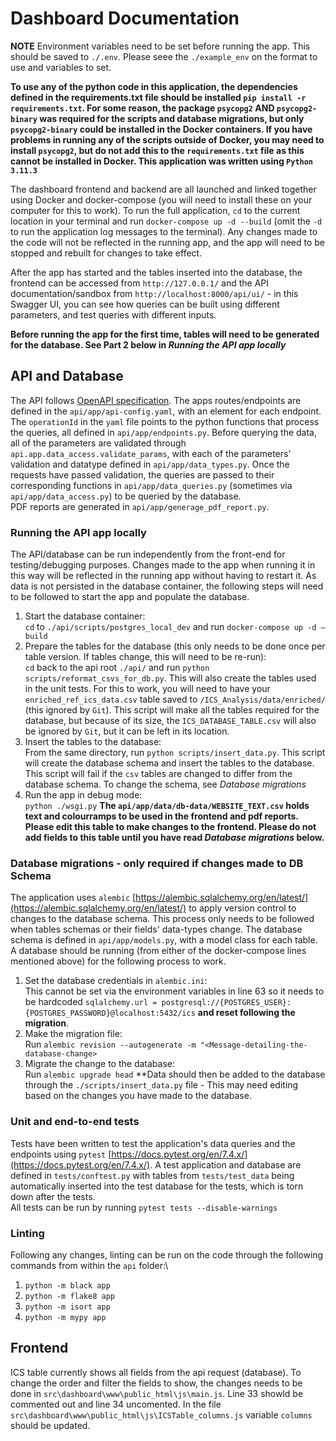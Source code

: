 # Dashboard Documentation

**NOTE** Environment variables need to be set before running the app. This should be saved to `./.env`. Please seee the `./example_env` on the format to use and variables to set.

**To use any of the python code in this application, the dependencies defined in the requirements.txt file should be installed `pip install -r requirements.txt`. For some reason, the package `psycopg2` AND `psycopg2-binary` was required for the scripts and database migrations, but only `psycopg2-binary` could be installed in the Docker containers. If you have problems in running any of the scripts outside of Docker, you may need to install `psycopg2`, but do not add this to the `requirements.txt` file as this cannot be installed in Docker. This application was written using `Python 3.11.3`**

The dashboard frontend and backend are all launched and linked together using Docker and docker-compose (you will need to install these on your computer for this to work). To run the full application, `cd` to the current location in your terminal and run `docker-compose up -d --build` (omit the `-d` to run the application log messages to the terminal). Any changes made to the code will not be reflected in the running app, and the app will need to be stopped and rebuilt for changes to take effect. 

After the app has started and the tables inserted into the database, the frontend can be accessed from `http://127.0.0.1/` and the API documentation/sandbox from `http://localhost:8000/api/ui/` - in this Swagger UI, you can see how queries can be built using different parameters, and test queries with different inputs.

**Before running the app for the first time, tables will need to be generated for the database. See Part 2 below in *Running the API app locally***

## API and Database
The API follows [OpenAPI specification](https://www.openapis.org/). The apps routes/endpoints are defined in the `api/app/api-config.yaml`, with an element for each endpoint. The `operationId` in the `yaml` file points to the python functions that process the queries, all defined in `api/app/endpoints.py`. Before querying the data, all of the parameters are validated through `api.app.data_access.validate_params`, with each of the parameters' validation and datatype defined in `api/app/data_types.py`. Once the requests have passed validation, the queries are passed to their corresponding functions in `api/app/data_queries.py` (sometimes via `api/app/data_access.py`) to be queried by the database.\
PDF reports are generated in `api/app/generage_pdf_report.py`.

### Running the API app locally
The API/database can be run independently from the front-end for testing/debugging purposes. Changes made to the app when running it in this way will be reflected in the running app without having to restart it. As data is not persisted in the database container, the following steps will need to be followed to start the app and populate the database.
1. Start the database container:\
`cd` to `./api/scripts/postgres_local_dev` and run `docker-compose up -d –build`
2. Prepare the tables for the database (this only needs to be done once per table version. If tables change, this will need to be re-run):\
`cd` back to the api root `./api/` and run `python scripts/reformat_csvs_for_db.py`. This will also create the tables used in the unit tests. For this to work, you will need to have your `enriched_ref_ics_data.csv` table saved to `/ICS_Analysis/data/enriched/` (this ignored by `Git`). This script will make all the tables required for the database, but because of its size, the `ICS_DATABASE_TABLE.csv` will also be ignored by `Git`, but it can be left in its location. 
3. Insert the tables to the database:\
From the same directory, run `python scripts/insert_data.py`. This script will create the database schema and insert the tables to the database. This script will fail if the `csv` tables are changed to differ from the database schema. To change the schema, see *Database migrations*
4. Run the app in debug mode:\
`python ./wsgi.py`
**The `api/app/data/db-data/WEBSITE_TEXT.csv` holds text and colourramps to be used in the frontend and pdf reports. Please edit this table to make changes to the frontend. Please do not add fields to this table until you have read *Database migrations* below.**

### Database migrations - only required if changes made to DB Schema
The application uses `alembic` [https://alembic.sqlalchemy.org/en/latest/](https://alembic.sqlalchemy.org/en/latest/) to apply version control to changes to the database schema. This process only needs to be followed when tables schemas or their fields' data-types change. The database schema is defined in `api/app/models.py`, with a model class for each table. A database should be running (from either of the docker-compose lines mentioned above) for the following process to work.
1. Set the database credentials in `alembic.ini`:\
This cannot be set via the environment variables in line 63 so it needs to be hardcoded `sqlalchemy.url = postgresql://{POSTGRES_USER}:{POSTGRES_PASSWORD}@localhost:5432/ics` **and reset following the migration**.
2. Make the migration file:\
Run `alembic revision --autogenerate -m "<Message-detailing-the-database-change>`
3. Migrate the change to the database:\
Run `alembic upgrade head`
**Data should then be added to the database through the `./scripts/insert_data.py` file - This may need editing based on the changes you have made to the database.

### Unit and end-to-end tests
Tests have been written to test the application's data queries and the endpoints using `pytest` [https://docs.pytest.org/en/7.4.x/](https://docs.pytest.org/en/7.4.x/). A test application and database are defined in `tests/conftest.py` with tables from `tests/test_data` being automatically inserted into the test database for the tests, which is torn down after the tests.\
All tests can be run by running `pytest tests --disable-warnings`

### Linting
Following any changes, linting can be run on the code through the following commands from within the `api` folder:\
1. `python -m black app`
2. `python -m flake8 app`
3. `python -m isort app`
4. `python -m mypy app`

## Frontend
ICS table currently shows all fields from the api request (database). To change the order and filter the fields to show, the changes needs to be done in  `src\dashboard\www\public_html\js\main.js`. Line 33 showld be commented out and line 34 uncomented.
In the file `src\dashboard\www\public_html\js\ICSTable_columns.js` variable `columns` should be updated. 


